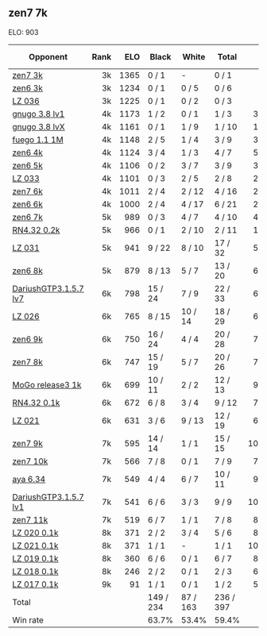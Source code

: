 ## zen7 7k ##

ELO: 903

Opponent | Rank | ELO | Black | White | Total | Win rate
---------|-----:|----:|-------|-------|-------|-------:
[zen7 3k](zen7%203k.md) | 3k | 1365 | 0 / 1 | - | 0 / 1 | 0.0%
[zen6 3k](zen6%203k.md) | 3k | 1234 | 0 / 1 | 0 / 5 | 0 / 6 | 0.0%
[LZ 036](LZ%20036.md) | 3k | 1225 | 0 / 1 | 0 / 2 | 0 / 3 | 0.0%
[gnugo 3.8 lv1](gnugo%203.8%20lv1.md) | 4k | 1173 | 1 / 2 | 0 / 1 | 1 / 3 | 33.3%
[gnugo 3.8 lvX](gnugo%203.8%20lvX.md) | 4k | 1161 | 0 / 1 | 1 / 9 | 1 / 10 | 10.0%
[fuego 1.1 1M](fuego%201.1%201M.md) | 4k | 1148 | 2 / 5 | 1 / 4 | 3 / 9 | 33.3%
[zen6 4k](zen6%204k.md) | 4k | 1124 | 3 / 4 | 1 / 3 | 4 / 7 | 57.1%
[zen6 5k](zen6%205k.md) | 4k | 1106 | 0 / 2 | 3 / 7 | 3 / 9 | 33.3%
[LZ 033](LZ%20033.md) | 4k | 1101 | 0 / 3 | 2 / 5 | 2 / 8 | 25.0%
[zen7 6k](zen7%206k.md) | 4k | 1011 | 2 / 4 | 2 / 12 | 4 / 16 | 25.0%
[zen6 6k](zen6%206k.md) | 4k | 1000 | 2 / 4 | 4 / 17 | 6 / 21 | 28.6%
[zen6 7k](zen6%207k.md) | 5k | 989 | 0 / 3 | 4 / 7 | 4 / 10 | 40.0%
[RN4.32 0.2k](RN4.32%200.2k.md) | 5k | 966 | 0 / 1 | 2 / 10 | 2 / 11 | 18.2%
[LZ 031](LZ%20031.md) | 5k | 941 | 9 / 22 | 8 / 10 | 17 / 32 | 53.1%
[zen6 8k](zen6%208k.md) | 5k | 879 | 8 / 13 | 5 / 7 | 13 / 20 | 65.0%
[DariushGTP3.1.5.7 lv7](DariushGTP3.1.5.7%20lv7.md) | 6k | 798 | 15 / 24 | 7 / 9 | 22 / 33 | 66.7%
[LZ 026](LZ%20026.md) | 6k | 765 | 8 / 15 | 10 / 14 | 18 / 29 | 62.1%
[zen6 9k](zen6%209k.md) | 6k | 750 | 16 / 24 | 4 / 4 | 20 / 28 | 71.4%
[zen7 8k](zen7%208k.md) | 6k | 747 | 15 / 19 | 5 / 7 | 20 / 26 | 76.9%
[MoGo release3 1k](MoGo%20release3%201k.md) | 6k | 699 | 10 / 11 | 2 / 2 | 12 / 13 | 92.3%
[RN4.32 0.1k](RN4.32%200.1k.md) | 6k | 672 | 6 / 8 | 3 / 4 | 9 / 12 | 75.0%
[LZ 021](LZ%20021.md) | 6k | 631 | 3 / 6 | 9 / 13 | 12 / 19 | 63.2%
[zen7 9k](zen7%209k.md) | 7k | 595 | 14 / 14 | 1 / 1 | 15 / 15 | 100.0%
[zen7 10k](zen7%2010k.md) | 7k | 566 | 7 / 8 | 0 / 1 | 7 / 9 | 77.8%
[aya 6.34](aya%206.34.md) | 7k | 549 | 4 / 4 | 6 / 7 | 10 / 11 | 90.9%
[DariushGTP3.1.5.7 lv1](DariushGTP3.1.5.7%20lv1.md) | 7k | 541 | 6 / 6 | 3 / 3 | 9 / 9 | 100.0%
[zen7 11k](zen7%2011k.md) | 7k | 519 | 6 / 7 | 1 / 1 | 7 / 8 | 87.5%
[LZ 020 0.1k](LZ%20020%200.1k.md) | 8k | 371 | 2 / 2 | 3 / 4 | 5 / 6 | 83.3%
[LZ 021 0.1k](LZ%20021%200.1k.md) | 8k | 371 | 1 / 1 | - | 1 / 1 | 100.0%
[LZ 019 0.1k](LZ%20019%200.1k.md) | 8k | 360 | 6 / 6 | 0 / 1 | 6 / 7 | 85.7%
[LZ 018 0.1k](LZ%20018%200.1k.md) | 8k | 246 | 2 / 2 | 0 / 1 | 2 / 3 | 66.7%
[LZ 017 0.1k](LZ%20017%200.1k.md) | 9k | 91 | 1 / 1 | 0 / 1 | 1 / 2 | 50.0%
Total | | | 149 / 234 | 87 / 163 | 236 / 397 | 
Win rate| | | 63.7% | 53.4% | 59.4% | 
